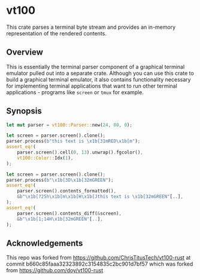 # vt100

This crate parses a terminal byte stream and provides an in-memory
representation of the rendered contents.

## Overview

This is essentially the terminal parser component of a graphical terminal
emulator pulled out into a separate crate. Although you can use this crate
to build a graphical terminal emulator, it also contains functionality
necessary for implementing terminal applications that want to run other
terminal applications - programs like `screen` or `tmux` for example.

## Synopsis

```rust
let mut parser = vt100::Parser::new(24, 80, 0);

let screen = parser.screen().clone();
parser.process(b"this text is \x1b[31mRED\x1b[m");
assert_eq!(
    parser.screen().cell(0, 13).unwrap().fgcolor(),
    vt100::Color::Idx(1),
);

let screen = parser.screen().clone();
parser.process(b"\x1b[3D\x1b[32mGREEN");
assert_eq!(
    parser.screen().contents_formatted(),
    &b"\x1b[?25h\x1b[m\x1b[H\x1b[Jthis text is \x1b[32mGREEN"[..],
);
assert_eq!(
    parser.screen().contents_diff(&screen),
    &b"\x1b[1;14H\x1b[32mGREEN"[..],
);
```

## Acknowledgements

This repo was forked from https://github.com/ChrisTitusTech/vt100-rust
at commit b660c85faaa32323892c3154835c2bc901d7bf57 
which was forked from https://github.com/doy/vt100-rust


